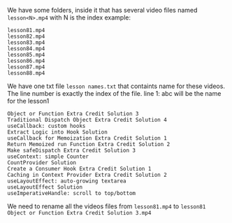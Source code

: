 We have some folders, inside it that has several video files named `lesson<N>.mp4` with N is the index
example:
```
lesson81.mp4
lesson82.mp4
lesson83.mp4
lesson84.mp4
lesson85.mp4
lesson86.mp4
lesson87.mp4
lesson88.mp4
```

We have one txt file `lesson names.txt` that containts name for these videos.
The line number is exactly the index of the file.
line 1: abc will be the name for the lesson1

```
Object or Function Extra Credit Solution 3
Traditional Dispatch Object Extra Credit Solution 4
useCallback: custom hooks
Extract Logic into Hook Solution
useCallback for Memoization Extra Credit Solution 1
Return Memoized run Function Extra Credit Solution 2
Make safeDispatch Extra Credit Solution 3
useContext: simple Counter
CountProvider Solution
Create a Consumer Hook Extra Credit Solution 1
Caching in Context Provider Extra Credit Solution 2
useLayoutEffect: auto-growing textarea
useLayoutEffect Solution
useImperativeHandle: scroll to top/bottom
```

We need to rename all the videos files from `lesson81.mp4` to `lesson81 Object or Function Extra Credit Solution 3.mp4`
